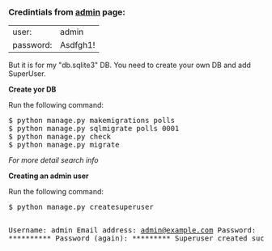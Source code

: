 ### Credintials from <a href="http://127.0.0.1:8000/admin/">admin</a> page: 

|  		   |		 |
|----------|---------|
| user:    | admin   | 
| password:| Asdfgh1!|

<p> But it is for my "db.sqlite3" DB. You need to create your own DB and add SuperUser. </p>

**Create yor DB**

<p>Run the following command:</p>
<pre>
$ python manage.py makemigrations polls
$ python manage.py sqlmigrate polls 0001
$ python manage.py check 
$ python manage.py migrate
</pre>

*For more detail search info*

**Creating an admin user**

<p>Run the following command:</p>
<pre>
$ python manage.py createsuperuser

Username: admin
Email address: admin@example.com
Password: **********
Password (again): *********
Superuser created successfully.
</pre>